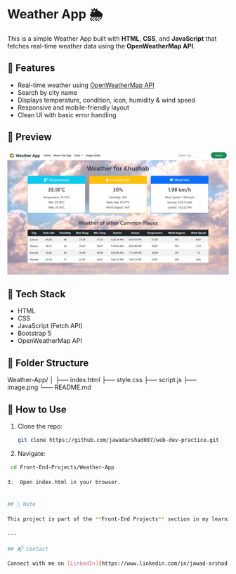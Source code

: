 # Weather App 🌦️

This is a simple Weather App built with **HTML**, **CSS**, and **JavaScript** that fetches real-time weather data using the **OpenWeatherMap API**.

## 🚀 Features

- Real-time weather using [OpenWeatherMap API](https://openweathermap.org/api)
- Search by city name
- Displays temperature, condition, icon, humidity & wind speed
- Responsive and mobile-friendly layout
- Clean UI with basic error handling


## 📸 Preview

![Screenshot](UI.png)



## 🧠 Tech Stack

- HTML
- CSS
- JavaScript (Fetch API)
- Bootstrap 5
- OpenWeatherMap API

## 📁 Folder Structure

Weather-App/
│
├── index.html
├── style.css
├── script.js
├── image.png
└── README.md


## 📌 How to Use

1. Clone the repo:
   ```bash
   git clone https://github.com/jawadarshad007/web-dev-practice.git

2.  Navigate:
   ```bash
    cd Front-End-Projects/Weather-App

3.  Open index.html in your browser.


## 📌 Note

This project is part of the **Front-End Projects** section in my learning path while mastering **MERN Stack Development**.

---

## 📬 Contact

Connect with me on [LinkedIn](https://www.linkedin.com/in/jawad-arshad-81773830a/)
